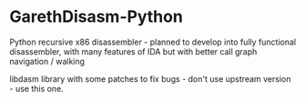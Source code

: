 GarethDisasm-Python
===================

Python recursive x86 disassembler - planned to develop into fully functional disassembler, with many features of IDA but with better call graph navigation / walking

libdasm library with some patches to fix bugs - don't use upstream version - use this one.

